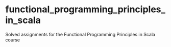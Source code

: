 # functional_programming_principles_in_scala
Solved assignments for the Functional Programming Principles in Scala course 
